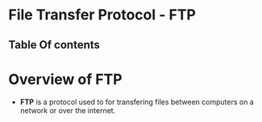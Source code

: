 # File Transfer Protocol - FTP

## Table Of contents

# Overview of FTP

- **FTP** is a protocol used to for transfering files between computers on a network or over the internet.
